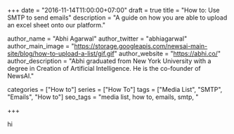 +++
date = "2016-11-14T11:00:00+07:00"
draft = true
title = "How to: Use SMTP to send emails"
description = "A guide on how you are able to upload an excel sheet onto our platform."

author_name = "Abhi Agarwal"
author_twitter = "abhiagarwal"
author_main_image = "https://storage.googleapis.com/newsai-main-site/blog/how-to-upload-a-list/gif.gif"
author_website = "https://abhi.co/"
author_description = "Abhi graduated from New York University with a degree in Creation of Artificial Intelligence. He is the co-founder of NewsAI."

categories = ["How to"]
series = ["How To"]
tags = ["Media List", "SMTP", "Emails", "How to"]
seo_tags = "media list, how to, emails, smtp, "

+++

hi
